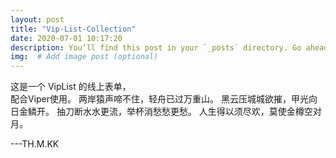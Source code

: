 ```yaml
---
layout: post
title: "Vip-List-Collection"
date: 2020-07-01 10:17:20 
description: You’ll find this post in your `_posts` directory. Go ahead and edit it and re-build the site to see your changes. # Add post description (optional)
img:  # Add image post (optional)
---
```


这是一个 VipList 的线上表单，<br>配合Viper使用。
两岸猿声啼不住，轻舟已过万重山。
黑云压城城欲摧，甲光向日金鳞开。
抽刀断水水更流，举杯消愁愁更愁。
人生得以须尽欢，莫使金樽空对月。


---TH.M.KK

